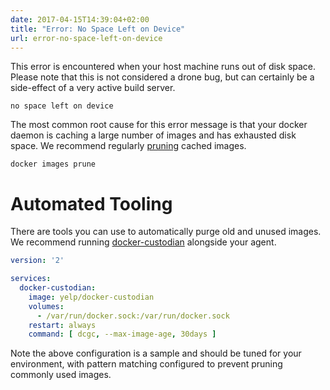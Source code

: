 ```yaml
---
date: 2017-04-15T14:39:04+02:00
title: "Error: No Space Left on Device"
url: error-no-space-left-on-device
---
```


This error is encountered when your host machine runs out of disk space. Please note that this is not considered a drone bug, but can certainly be a side-effect of a very active build server.

```nohighlight
no space left on device
```

The most common root cause for this error message is that your docker daemon is caching a large number of images and has exhausted disk space. We recommend regularly [pruning](https://docs.docker.com/engine/reference/commandline/image_prune/) cached images.

```
docker images prune
```

# Automated Tooling

There are tools you can use to automatically purge old and unused images. We recommend running [docker-custodian](https://github.com/Yelp/docker-custodian) alongside your agent.

```yaml
version: '2'

services:
  docker-custodian:
    image: yelp/docker-custodian
    volumes:
      - /var/run/docker.sock:/var/run/docker.sock
    restart: always
    command: [ dcgc, --max-image-age, 30days ]
```

Note the above configuration is a sample and should be tuned for your environment, with pattern matching configured to prevent pruning commonly used images.

